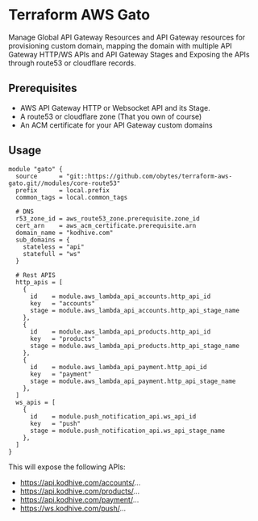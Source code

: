 # Terraform AWS Gato

Manage Global API Gateway Resources and API Gateway resources for provisioning custom domain, mapping the domain with 
multiple API Gateway HTTP/WS APIs and API Gateway Stages and Exposing the APIs through route53 or cloudflare records.

## Prerequisites

- AWS API Gateway HTTP or Websocket API and its Stage.
- A route53 or cloudflare zone (That you own of course)
- An ACM certificate for your API Gateway custom domains

## Usage

```hcl
module "gato" {
  source      = "git::https://github.com/obytes/terraform-aws-gato.git//modules/core-route53"
  prefix      = local.prefix
  common_tags = local.common_tags

  # DNS
  r53_zone_id = aws_route53_zone.prerequisite.zone_id
  cert_arn    = aws_acm_certificate.prerequisite.arn
  domain_name = "kodhive.com"
  sub_domains = {
    stateless = "api"
    statefull = "ws"
  }

  # Rest APIS
  http_apis = [
    {
      id    = module.aws_lambda_api_accounts.http_api_id
      key   = "accounts"
      stage = module.aws_lambda_api_accounts.http_api_stage_name
    },
    {
      id    = module.aws_lambda_api_products.http_api_id
      key   = "products"
      stage = module.aws_lambda_api_products.http_api_stage_name
    },
    {
      id    = module.aws_lambda_api_payment.http_api_id
      key   = "payment"
      stage = module.aws_lambda_api_payment.http_api_stage_name
    },
  ]
  ws_apis = [
    {
      id    = module.push_notification_api.ws_api_id
      key   = "push"
      stage = module.push_notification_api.ws_api_stage_name
    },
  ]
}
```

This will expose the following APIs:

- https://api.kodhive.com/accounts/...
- https://api.kodhive.com/products/...
- https://api.kodhive.com/payment/...
- https://ws.kodhive.com/push/...
